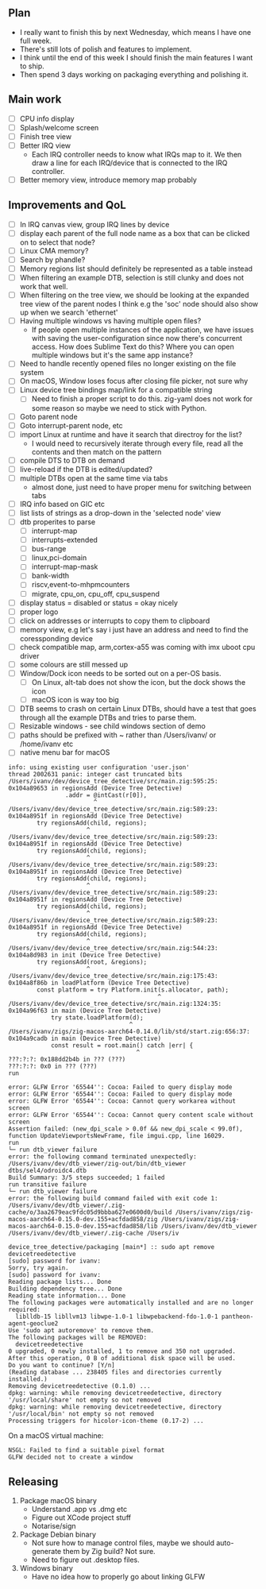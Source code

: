## Plan

* I really want to finish this by next Wednesday, which means I have one full week.
* There's still lots of polish and features to implement.
* I think until the end of this week I should finish the main features I want to ship.
* Then spend 3 days working on packaging everything and polishing it.

## Main work

* [ ] CPU info display
* [ ] Splash/welcome screen
* [ ] Finish tree view
* [ ] Better IRQ view
    * Each IRQ controller needs to know what IRQs map to it. We then draw a line for
      each IRQ/device that is connected to the IRQ controller.
* [ ] Better memory view, introduce memory map probably

## Improvements and QoL

* [ ] In IRQ canvas view, group IRQ lines by device
* [ ] display each parent of the full node name as a box that can be clicked on to
      select that node?
* [ ] Linux CMA memory?
* [ ] Search by phandle?
* [ ] Memory regions list should definitely be represented as a table instead
* [ ] When filtering an example DTB, selection is still clunky and does not work that well.
* [ ] When filtering on the tree view, we should be looking at the expanded tree view
      of the parent nodes I think e.g the 'soc' node should also show up when we search 'ethernet'
* [ ] Having multiple windows vs having multiple open files?
    * If people open multiple instances of the application, we have issues with saving the
      user-configuration since now there's concurrent access.
      How does Sublime Text do this? Where you can open multiple windows but it's the same app
      instance?
* [ ] Need to handle recently opened files no longer existing on the file system
* [ ] On macOS, Window loses focus after closing file picker, not sure why
* [ ] Linux device tree bindings map/link for a compatible string
    * [ ] Need to finish a proper script to do this. zig-yaml does not work for
          some reason so maybe we need to stick with Python.
* [ ] Goto parent node
* [ ] Goto interrupt-parent node, etc
* [ ] import Linux at runtime and have it search that directroy for the list?
    * I would need to recursively iterate through every file, read all the contents
      and then match on the pattern
* [ ] compile DTS to DTB on demand
* [ ] live-reload if the DTB is edited/updated?
* [ ] multiple DTBs open at the same time via tabs
    * almost done, just need to have proper menu for switching between tabs
* [ ] IRQ info based on GIC etc
* [ ] list lists of strings as a drop-down in the 'selected node' view
* [ ] dtb properites to parse
    * [ ] interrupt-map
    * [ ] interrupts-extended
    * [ ] bus-range
    * [ ] linux,pci-domain
    * [ ] interrupt-map-mask
    * [ ] bank-width
    * [ ] riscv,event-to-mhpmcounters
    * [ ] migrate, cpu_on, cpu_off, cpu_suspend
* [ ] display status = disabled or status = okay nicely
* [ ] proper logo
* [ ] click on addresses or interrupts to copy them to clipboard
* [ ] memory view, e.g let's say i just have an address and need to find the
      coressponding device
* [ ] check compatible map, arm,cortex-a55 was coming with imx uboot cpu driver
* [ ] some colours are still messed up
* [ ] Window/Dock icon needs to be sorted out on a per-OS basis.
    * [ ] On Linux, alt-tab does not show the icon, but the dock shows the icon
    * [ ] macOS icon is way too big
* [ ] DTB seems to crash on certain Linux DTBs, should have a test that goes
      through all the example DTBs and tries to parse them.
* [ ] Resizable windows - see child windows section of demo
* [ ] paths should be prefixed with ~ rather than /Users/ivanv/ or /home/ivanv etc
* [ ] native menu bar for macOS

```
info: using existing user configuration 'user.json'
thread 2002631 panic: integer cast truncated bits
/Users/ivanv/dev/device_tree_detective/src/main.zig:595:25: 0x104a89653 in regionsAdd (Device Tree Detective)
                .addr = @intCast(r[0]),
                        ^
/Users/ivanv/dev/device_tree_detective/src/main.zig:589:23: 0x104a8951f in regionsAdd (Device Tree Detective)
        try regionsAdd(child, regions);
                      ^
/Users/ivanv/dev/device_tree_detective/src/main.zig:589:23: 0x104a8951f in regionsAdd (Device Tree Detective)
        try regionsAdd(child, regions);
                      ^
/Users/ivanv/dev/device_tree_detective/src/main.zig:589:23: 0x104a8951f in regionsAdd (Device Tree Detective)
        try regionsAdd(child, regions);
                      ^
/Users/ivanv/dev/device_tree_detective/src/main.zig:589:23: 0x104a8951f in regionsAdd (Device Tree Detective)
        try regionsAdd(child, regions);
                      ^
/Users/ivanv/dev/device_tree_detective/src/main.zig:589:23: 0x104a8951f in regionsAdd (Device Tree Detective)
        try regionsAdd(child, regions);
                      ^
/Users/ivanv/dev/device_tree_detective/src/main.zig:544:23: 0x104a8d983 in init (Device Tree Detective)
        try regionsAdd(root, &regions);
                      ^
/Users/ivanv/dev/device_tree_detective/src/main.zig:175:43: 0x104a8f86b in loadPlatform (Device Tree Detective)
        const platform = try Platform.init(s.allocator, path);
                                          ^
/Users/ivanv/dev/device_tree_detective/src/main.zig:1324:35: 0x104a96f63 in main (Device Tree Detective)
            try state.loadPlatform(d);
                                  ^
/Users/ivanv/zigs/zig-macos-aarch64-0.14.0/lib/std/start.zig:656:37: 0x104a9cadb in main (Device Tree Detective)
            const result = root.main() catch |err| {
                                    ^
???:?:?: 0x188dd2b4b in ??? (???)
???:?:?: 0x0 in ??? (???)
run
```

```
error: GLFW Error '65544'': Cocoa: Failed to query display mode
error: GLFW Error '65544'': Cocoa: Failed to query display mode
error: GLFW Error '65544'': Cocoa: Cannot query workarea without screen
error: GLFW Error '65544'': Cocoa: Cannot query content scale without screen
Assertion failed: (new_dpi_scale > 0.0f && new_dpi_scale < 99.0f), function UpdateViewportsNewFrame, file imgui.cpp, line 16029.
run
└─ run dtb_viewer failure
error: the following command terminated unexpectedly:
/Users/ivanv/dev/dtb_viewer/zig-out/bin/dtb_viewer dtbs/sel4/odroidc4.dtb
Build Summary: 3/5 steps succeeded; 1 failed
run transitive failure
└─ run dtb_viewer failure
error: the following build command failed with exit code 1:
/Users/ivanv/dev/dtb_viewer/.zig-cache/o/3aa2679eac9fdc05d9bbba627e0600d0/build /Users/ivanv/zigs/zig-macos-aarch64-0.15.0-dev.155+acfdad858/zig /Users/ivanv/zigs/zig-macos-aarch64-0.15.0-dev.155+acfdad858/lib /Users/ivanv/dev/dtb_viewer /Users/ivanv/dev/dtb_viewer/.zig-cache /Users/iv
```

```
device_tree_detective/packaging [main*] :: sudo apt remove devicetreedetective                       
[sudo] password for ivanv:      
Sorry, try again.
[sudo] password for ivanv:                
Reading package lists... Done
Building dependency tree... Done
Reading state information... Done
The following packages were automatically installed and are no longer required:
  liblldb-15 libllvm13 libwpe-1.0-1 libwpebackend-fdo-1.0-1 pantheon-agent-geoclue2
Use 'sudo apt autoremove' to remove them.
The following packages will be REMOVED:
  devicetreedetective
0 upgraded, 0 newly installed, 1 to remove and 350 not upgraded.
After this operation, 0 B of additional disk space will be used.
Do you want to continue? [Y/n] 
(Reading database ... 238405 files and directories currently installed.)
Removing devicetreedetective (0.1.0) ...
dpkg: warning: while removing devicetreedetective, directory '/usr/local/share' not empty so not removed
dpkg: warning: while removing devicetreedetective, directory '/usr/local/bin' not empty so not removed
Processing triggers for hicolor-icon-theme (0.17-2) ...
```

On a macOS virtual machine:
```
NSGL: Failed to find a suitable pixel format
GLFW decided not to create a window
```

## Releasing

1. Package macOS binary
    * Understand .app vs .dmg etc
    * Figure out XCode project stuff
    * Notarise/sign
2. Package Debian binary
    * Not sure how to manage control files, maybe we should auto-generate them
      by Zig build? Not sure.
    * Need to figure out .desktop files.
3. Windows binary
    * Have no idea how to properly go about linking GLFW
